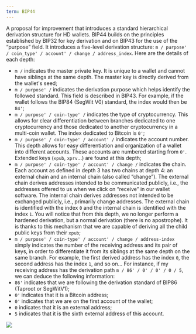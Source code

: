 ```yaml
---
term: BIP44
---
```


A proposal for improvement that introduces a standard hierarchical derivation structure for HD wallets. BIP44 builds on the principles established by BIP32 for key derivation and on BIP43 for the use of the “purpose” field. It introduces a five-level derivation structure: `m / purpose' / coin_type' / account' / change / address_index`. Here are the details of each depth:
* `m /` indicates the master private key. It is unique to a wallet and cannot have siblings at the same depth. The master key is directly derived from the wallet's seed;
* `m / purpose' /` indicates the derivation purpose which helps identify the followed standard. This field is described in BIP43. For example, if the wallet follows the BIP84 (SegWit V0) standard, the index would then be `84'`;
* `m / purpose' / coin-type' /` indicates the type of cryptocurrency. This allows for clear differentiation between branches dedicated to one cryptocurrency and those dedicated to another cryptocurrency in a multi-coin wallet. The index dedicated to Bitcoin is `0'`;
* `m / purpose' / coin-type' / account' /` indicates the account number. This depth allows for easy differentiation and organization of a wallet into different accounts. These accounts are numbered starting from `0'`. Extended keys (`xpub`, `xprv`...) are found at this depth;
* `m / purpose' / coin-type' / account' / change /` indicates the chain. Each account as defined in depth 3 has two chains at depth 4: an external chain and an internal chain (also called “change”). The external chain derives addresses intended to be communicated publicly, i.e., the addresses offered to us when we click on “receive” in our wallet software. The internal chain derives addresses not intended to be exchanged publicly, i.e., primarily change addresses. The external chain is identified with the index `0` and the internal chain is identified with the index `1`. You will notice that from this depth, we no longer perform a hardened derivation, but a normal derivation (there is no apostrophe). It is thanks to this mechanism that we are capable of deriving all the child public keys from their `xpub`;
* `m / purpose' / coin-type' / account' / change / address-index` simply indicates the number of the receiving address and its pair of keys, in order to differentiate it from its siblings at the same depth on the same branch. For example, the first derived address has the index `0`, the second address has the index `1`, and so on...
For instance, if my receiving address has the derivation path `m / 86' / 0' / 0' / 0 / 5`, we can deduce the following information:
* `86'` indicates that we are following the derivation standard of BIP86 (Taproot or SegWitV1);
* `0'` indicates that it is a Bitcoin address;
* `0'` indicates that we are on the first account of the wallet;
* `0` indicates that it is an external address;
* `5` indicates that it is the sixth external address of this account.

![](../../dictionnaire/assets/18.webp)